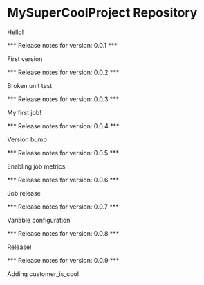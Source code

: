 # MySuperCoolProject Repository

Hello!


*** Release notes for version: 0.0.1 ***

First version

*** Release notes for version: 0.0.2 ***

Broken unit test

*** Release notes for version: 0.0.3 ***

My first job!

*** Release notes for version: 0.0.4 ***

Version bump

*** Release notes for version: 0.0.5 ***

Enabling job metrics

*** Release notes for version: 0.0.6 ***

Job release

*** Release notes for version: 0.0.7 ***

Variable configuration

*** Release notes for version: 0.0.8 ***

Release!

*** Release notes for version: 0.0.9 ***

Adding customer_is_cool